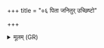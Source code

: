 +++
title = "०६ पिता जनितुर् उच्छिष्टो"

+++
<details><summary>मूलम् (GR)</summary>

पिता जनितुर् उच्छिष्टो  
असोः पौत्रः पितामहः ।  
स ख्येति विश्वस्येशानो  
वृषा भूम्याम् अतिघ्न्यः ॥
</details>